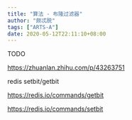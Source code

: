 ```yaml
---
title: "算法 - 布隆过滤器"
author: "颇忒脱"
tags: ["ARTS-A"]
date: 2020-05-12T22:11:10+08:00
---
```


<!--more-->

TODO

https://zhuanlan.zhihu.com/p/43263751

redis setbit/getbit

https://redis.io/commands/getbit

https://redis.io/commands/setbit